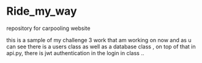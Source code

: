 # Ride_my_way
repository for carpooling website

this is a sample of my challenge 3 work that am working on now and as u can see there is a users class as well as a database class , on top of that 
in api.py, there is jwt authentication in the login in class ..
